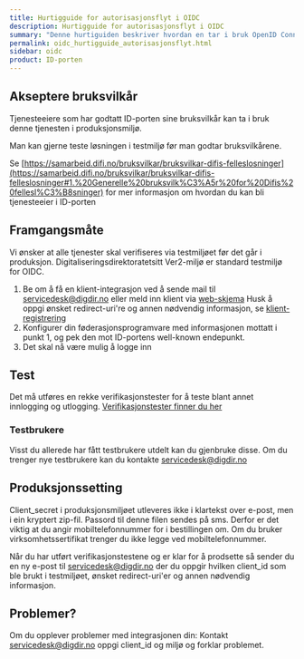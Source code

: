 ```yaml
---
title: Hurtigguide for autorisasjonsflyt i OIDC
description: Hurtigguide for autorisasjonsflyt i OIDC
summary: "Denne hurtiguiden beskriver hvordan en tar i bruk OpenID Connect (OIDC) og autorisasjonskodeflyt i ID-porten."
permalink: oidc_hurtigguide_autorisasjonsflyt.html
sidebar: oidc
product: ID-porten
---
```


## Akseptere bruksvilkår

Tjenesteeiere som har godtatt ID-porten sine bruksvilkår kan ta i bruk denne tjenesten i produksjonsmiljø.

Man kan gjerne teste løsningen i testmiljø før man godtar bruksvilkårene.

Se
[https://samarbeid.difi.no/bruksvilkar/bruksvilkar-difis-felleslosninger](https://samarbeid.difi.no/bruksvilkar/bruksvilkar-difis-felleslosninger#1.%20Generelle%20bruksvilk%C3%A5r%20for%20Difis%20fellesl%C3%B8sninger)
 for mer informasjon om hvordan du kan bli tjenesteeier i ID-porten
 
## Framgangsmåte

Vi ønsker at alle tjenester skal verifiseres via testmiljøet før det går i produksjon. Digitaliseringsdirektoratetsitt Ver2-miljø er standard testmiljø for OIDC.

 1. Be om å få en klient-integrasjon ved å sende mail til <a href="mailto:servicedesk@digdir.no">servicedesk@digdir.no</a> eller meld inn klient via [web-skjema](https://forms.office.com/Pages/ResponsePage.aspx?id=dV4PJZxZFEaXBwztYRT_xpi569dsKKZOkO1f2ClqM-VUNVVMR0JKVjRHQlNPMU80VEs3NDc1MzNQUC4u) Husk å oppgi ønsket redirect-uri're og annen nødvendig informasjon, se [klient-registrering](oidc_func_clientreg.html) 
 2. Konfigurer din føderasjonsprogramvare med informasjonen mottatt i punkt 1, og pek den mot ID-portens well-known endepunkt.
 3. Det skal nå være mulig å logge inn

## Test 

Det må utføres en rekke verifikasjonstester for å teste blant annet innlogging og utlogging. [Verifikasjonstester finner du her](https://difi.github.io/idporten-integrasjonsguide//96_verifikasjonstest.html)

### Testbrukere

Visst du allerede har fått testbrukere utdelt kan du gjenbruke disse. Om du trenger nye testbrukere kan du kontakte <a href="mailto:servicedesk@digdir.no">servicedesk@digdir.no</a>

## Produksjonssetting

Client_secret i produksjonsmiljøet utleveres ikke i klartekst over e-post, men i ein kryptert zip-fil. Passord til denne filen sendes på sms. Derfor er det viktig at du angir mobiltelefonnummer for i bestillingen om. Om du bruker virksomhetssertifikat trenger du ikke legge ved mobiltelefonnummer.

Når du har utført verifikasjonstestene og er klar for å prodsette så sender du en ny e-post til <a href="mailto:servicedesk@digdir.no">servicedesk@digdir.no</a> der du oppgir hvilken client_id som ble brukt i testmiljøet, ønsket redirect-uri'er og annen nødvendig informasjon.

## Problemer?

Om du opplever problemer med integrasjonen din: Kontakt <a href="mailto:servicedesk@digdir.no">servicedesk@digdir.no</a> oppgi client_id og miljø og forklar problemet. 
